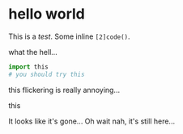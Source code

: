 # hello world  

This is a *test*. Some inline `[2]code()`.

what the hell...

```python
import this
# you should try this
```

this flickering is really annoying...

this

It looks like it's gone... Oh wait nah, it's still here...